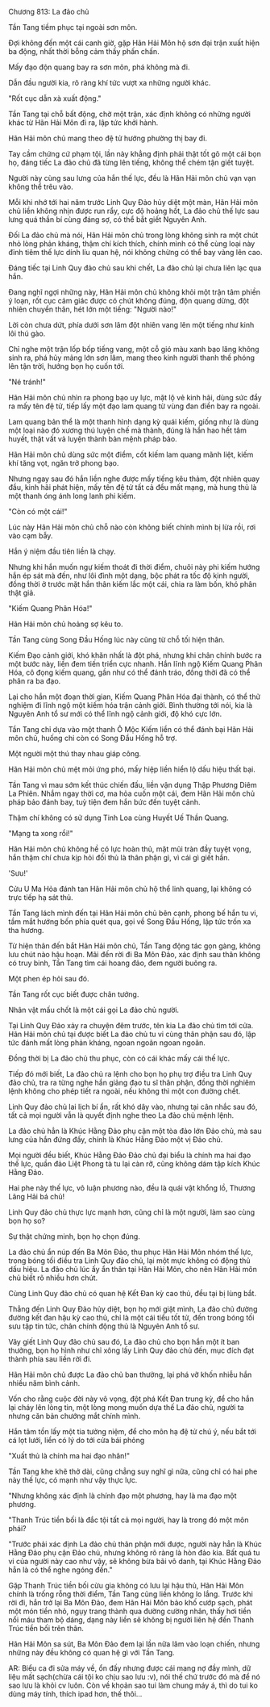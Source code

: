 




Chương 813: La đảo chủ


Tần Tang tiềm phục tại ngoài sơn môn.

Đợi không đến một cái canh giờ, gặp Hãn Hải Môn hộ sơn đại trận xuất hiện ba động, nhất thời bỗng cảm thấy phấn chấn.

Mấy đạo độn quang bay ra sơn môn, phá không mà đi.

Dẫn đầu người kia, rõ ràng khí tức vượt xa những người khác.

"Rốt cục dẫn xà xuất động."

Tần Tang tại chỗ bất động, chờ một trận, xác định không có những người khác từ Hãn Hải Môn đi ra, lập tức khởi hành.

Hãn Hải môn chủ mang theo đệ tử hướng phường thị bay đi.

Tay cầm chứng cứ phạm tội, lần này khẳng định phải thật tốt gõ một cái bọn họ, đáng tiếc La đảo chủ đã từng lên tiếng, không thể chém tận giết tuyệt.

Người này cùng sau lưng của hắn thế lực, đều là Hãn Hải môn chủ vạn vạn không thể trêu vào.

Mỗi khi nhớ tới hai năm trước Linh Quy Đảo hủy diệt một màn, Hãn Hải môn chủ liền không nhịn được run rẩy, cực độ hoảng hốt, La đảo chủ thế lực sau lưng quá thần bí cùng đáng sợ, có thể bắt giết Nguyên Anh.

Đối La đảo chủ mà nói, Hãn Hải môn chủ trong lòng không sinh ra một chút nhỏ lòng phản kháng, thậm chí kích thích, chính mình có thể cùng loại này đỉnh tiêm thế lực dính líu quan hệ, nói không chừng có thể bay vàng lên cao.

Đáng tiếc tại Linh Quy đảo chủ sau khi chết, La đảo chủ lại chưa liên lạc qua hắn.

Đang nghĩ ngợi những này, Hãn Hải môn chủ không khỏi một trận tâm phiền ý loạn, rốt cục cảm giác được có chút không đúng, độn quang dừng, đột nhiên chuyển thân, hét lớn một tiếng: "Người nào!"

Lời còn chưa dứt, phía dưới sơn lâm đột nhiên vang lên một tiếng như kinh lôi thú gào.

Chỉ nghe một trận lốp bốp tiếng vang, một cỗ gió màu xanh bạo lăng không sinh ra, phá hủy mảng lớn sơn lâm, mang theo kinh người thanh thế phóng lên tận trời, hướng bọn họ cuốn tới.

"Né tránh!"

Hãn Hải môn chủ nhìn ra phong bạo uy lực, mặt lộ vẻ kinh hãi, dùng sức đẩy ra mấy tên đệ tử, tiếp lấy một đạo lam quang từ vùng đan điền bay ra ngoài.

Lam quang bản thể là một thanh hình dạng kỳ quái kiếm, giống như là dùng một loại nào đó xương thú luyện chế mà thành, đúng là hắn hao hết tâm huyết, thật vất vả luyện thành bản mệnh pháp bảo.

Hãn Hải môn chủ dùng sức một điểm, cốt kiếm lam quang mãnh liệt, kiếm khí tăng vọt, ngăn trở phong bạo.

Nhưng ngay sau đó hắn liền nghe được mấy tiếng kêu thảm, đột nhiên quay đầu, kinh hãi phát hiện, mấy tên đệ tử tất cả đều mất mạng, mà hung thủ là một thanh óng ánh long lanh phi kiếm.

"Còn có một cái!"

Lúc này Hãn Hải môn chủ chỗ nào còn không biết chính mình bị lừa rồi, rơi vào cạm bẫy.

Hắn ý niệm đầu tiên liền là chạy.

Nhưng khi hắn muốn ngự kiếm thoát đi thời điểm, chuôi này phi kiếm hướng hắn ép sát mà đến, như lôi đình một dạng, bộc phát ra tốc độ kinh người, đồng thời ở trước mặt hắn thân kiếm lắc một cái, chia ra làm bốn, khó phân thật giả.

"Kiếm Quang Phân Hóa!"

Hãn Hải môn chủ hoảng sợ kêu to.

Tần Tang cùng Song Đầu Hống lúc này cũng từ chỗ tối hiện thân.

Kiếm Đạo cảnh giới, khó khăn nhất là đột phá, nhưng khi chân chính bước ra một bước này, liền đem tiến triển cực nhanh. Hắn lĩnh ngộ Kiếm Quang Phân Hóa, cô đọng kiếm quang, gần như có thể đánh tráo, đồng thời đã có thể phân ra ba đạo.

Lại cho hắn một đoạn thời gian, Kiếm Quang Phân Hóa đại thành, có thể thử nghiệm đi lĩnh ngộ một kiếm hóa trận cảnh giới. Bình thường tới nói, kia là Nguyên Anh tổ sư mới có thể lĩnh ngộ cảnh giới, độ khó cực lớn.

Tần Tang chỉ dựa vào một thanh Ô Mộc Kiếm liền có thể đánh bại Hãn Hải môn chủ, huống chi còn có Song Đầu Hống hỗ trợ.

Một người một thú thay nhau giáp công.

Hãn Hải môn chủ mệt mỏi ứng phó, mấy hiệp liền hiển lộ dấu hiệu thất bại.

Tần Tang vì mau sớm kết thúc chiến đấu, liền vận dụng Thập Phương Diêm La Phiên. Nhắm ngay thời cơ, ma hỏa cuốn một cái, đem Hãn Hải môn chủ pháp bảo đánh bay, tuỳ tiện đem hắn bức đến tuyệt cảnh.

Thậm chí không có sử dụng Tinh Loa cùng Huyết Uế Thần Quang.

"Mạng ta xong rồi!"

Hãn Hải môn chủ không hề có lực hoàn thủ, mặt mũi tràn đầy tuyệt vọng, hắn thậm chí chưa kịp hỏi đối thủ là thân phận gì, vì cái gì giết hắn.

'Sưu!'

Cửu U Ma Hỏa đánh tan Hãn Hải môn chủ hộ thể linh quang, lại không có trực tiếp hạ sát thủ.

Tần Tang lách mình đến tại Hãn Hải môn chủ bên cạnh, phong bế hắn tu vi, tầm mắt hướng bốn phía quét qua, gọi về Song Đầu Hống, lập tức trốn xa tha hương.

Từ hiện thân đến bắt Hãn Hải môn chủ, Tần Tang động tác gọn gàng, không lưu chút nào hậu hoạn. Mãi đến rời đi Ba Môn Đảo, xác định sau thân không có truy binh, Tần Tang tìm cái hoang đảo, đem người buông ra.

Một phen ép hỏi sau đó.

Tần Tang rốt cục biết được chân tướng.

Nhân vật mấu chốt là một cái gọi La đảo chủ người.

Tại Linh Quy Đảo xảy ra chuyện đêm trước, tên kia La đảo chủ tìm tới cửa. Hãn Hải môn chủ tại được biết La đảo chủ tu vi cùng thân phận sau đó, lập tức đánh mất lòng phản kháng, ngoan ngoãn ngoan ngoãn.

Đồng thời bị La đảo chủ thu phục, còn có cái khác mấy cái thế lực.

Tiếp đó mới biết, La đảo chủ ra lệnh cho bọn họ phụ trợ điều tra Linh Quy đảo chủ, tra ra từng nghe hắn giảng đạo tu sĩ thân phận, đồng thời nghiêm lệnh không cho phép tiết ra ngoài, nếu không thì một con đường chết.

Linh Quy đảo chủ lai lịch bí ẩn, rất khó dây vào, nhưng tại cân nhắc sau đó, tất cả mọi người vẫn là quyết định nghe theo La đảo chủ mệnh lệnh.

La đảo chủ hẳn là Khúc Hằng Đảo phụ cận một tòa đảo lớn Đảo chủ, mà sau lưng của hắn đứng đấy, chính là Khúc Hằng Đảo một vị Đảo chủ.

Mọi người đều biết, Khúc Hằng Đảo Đảo chủ đại biểu là chính ma hai đạo thế lực, quần đảo Liệt Phong tà tu lại càn rỡ, cũng không dám tập kích Khúc Hằng Đảo.

Hai phe này thế lực, vô luận phương nào, đều là quái vật khổng lồ, Thương Lãng Hải bá chủ!

Linh Quy đảo chủ thực lực mạnh hơn, cũng chỉ là một người, làm sao cùng bọn họ so?

Sự thật chứng minh, bọn họ chọn đúng.

La đảo chủ ẩn núp đến Ba Môn Đảo, thu phục Hãn Hải Môn nhóm thế lực, trong bóng tối điều tra Linh Quy đảo chủ, lại một mực không có động thủ dấu hiệu. La đảo chủ lúc ấy ẩn thân tại Hãn Hải Môn, cho nên Hãn Hải môn chủ biết rõ nhiều hơn chút.

Cùng Linh Quy đảo chủ có quan hệ Kết Đan kỳ cao thủ, đều tại bị lùng bắt.

Thẳng đến Linh Quy Đảo hủy diệt, bọn họ mới giật mình, La đảo chủ đường đường kết đan hậu kỳ cao thủ, chỉ là một cái tiểu tốt tử, đến trong bóng tối sưu tập tin tức, chân chính động thủ là Nguyên Anh tổ sư.

Vây giết Linh Quy đảo chủ sau đó, La đảo chủ cho bọn hắn một ít ban thưởng, bọn họ hình như chỉ xông lấy Linh Quy đảo chủ đến, mục đích đạt thành phía sau liền rời đi.

Hãn Hải môn chủ được La đảo chủ ban thưởng, lại phá vỡ khốn nhiễu hắn nhiều năm bình cảnh.

Vốn cho rằng cuộc đời này vô vọng, đột phá Kết Đan trung kỳ, để cho hắn lại cháy lên lòng tin, một lòng mong muốn dựa thế La đảo chủ, người ta nhưng căn bản chướng mắt chính mình.

Hắn tâm tồn lấy một tia tưởng niệm, để cho môn hạ đệ tử chú ý, nếu bắt tới cá lọt lưới, liền có lý do tới cửa bái phỏng

"Xuất thủ là chính ma hai đạo nhân!"

Tần Tang khe khẽ thở dài, cũng chẳng suy nghĩ gì nữa, cũng chỉ có hai phe này thế lực, có mạnh như vậy thực lực.

"Nhưng không xác định là chính đạo một phương, hay là ma đạo một phương.

"Thanh Trúc tiền bối là đắc tội tất cả mọi người, hay là trong đó một môn phái?

"Trước phải xác định La đảo chủ thân phận mới được, người này hẳn là Khúc Hằng Đảo phụ cận Đảo chủ, nhưng không rõ ràng là hòn đảo kia. Bất quá tu vi của người này cao như vậy, sẽ không bừa bãi vô danh, tại Khúc Hằng Đảo hẳn là có thể nghe ngóng đến."

Gặp Thanh Trúc tiền bối cừu gia không có lưu lại hậu thủ, Hãn Hải Môn chính là trống rỗng thời điểm, Tần Tang cũng liền không lo lắng. Trước khi rời đi, hắn trở lại Ba Môn Đảo, đem Hãn Hải Môn bảo khố cướp sạch, phát một món tiền nhỏ, ngụy trang thành qua đường cường nhân, thấy hơi tiền nổi máu tham bộ dáng, dạng này liền sẽ không bị người liên hệ đến Thanh Trúc tiền bối trên thân.

Hãn Hải Môn sa sút, Ba Môn Đảo đem lại lần nữa lâm vào loạn chiến, nhưng những này đều không có quan hệ gì với Tần Tang.

AR: Biểu ca đi sửa máy về, ổn đấy nhưng được cái mang nợ đầy mình, dữ liệu mất sạch(chừa cái tội ko chịu sao lưu :v), nói thế chứ trước đó mà để nó sao lưu là khỏi cv luôn. Còn về khoản sao tui làm chung máy á, thì do tui ko dùng máy tính, thích ipad hơn, thế thôi...




